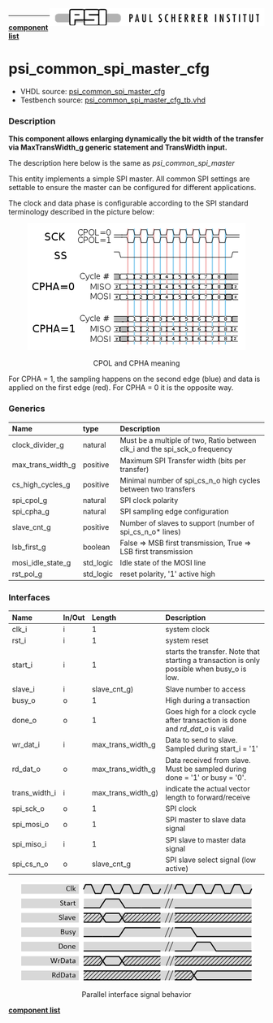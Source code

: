 <img align="right" src="../psi_logo.png">

***

[**component list**](../README.md)

# psi_common_spi_master_cfg
 - VHDL source: [psi_common_spi_master_cfg](../../hdl/psi_common_spi_master_cfg.vhd)
 - Testbench source: [psi_common_spi_master_cfg_tb.vhd](../../testbench/psi_common_spi_master_cfg_tb/psi_common_spi_master_cfg_tb.vhd)

### Description

**This component allows enlarging dynamically the bit width of the transfer via MaxTransWidth_g generic statement and TransWidth input.**

The description here below is the same as *psi_common_spi_master*

This entity implements a simple SPI master. All common SPI settings are
settable to ensure the master can be configured for different
applications.

The clock and data phase is configurable according to the SPI standard
terminology described in the picture below:

<p align="center"><img src="psi_common_spi_master_fig0.png"> </p>
<p align="center"> CPOL and CPHA meaning </p>

For CPHA = 1, the sampling happens on the second edge (blue) and data is
applied on the first edge (red). For CPHA = 0 it is the opposite way.

### Generics
| Name              | type      | Description                                |
|:------------------|:----------|:-------------------------------------------|
| clock_divider_g   | natural   | Must be a multiple of two, Ratio between clk_i and the spi_sck_o frequency
| max_trans_width_g | positive  | Maximum SPI Transfer width (bits per transfer)
| cs_high_cycles_g  | positive  | Minimal number of spi_cs_n_o high cycles between two transfers
| spi_cpol_g        | natural   | SPI clock polarity
| spi_cpha_g        | natural   | SPI sampling edge configuration
| slave_cnt_g       | positive  | Number of slaves to support (number of spi_cs_n_o* lines)
| lsb_first_g       | boolean   | False => MSB first transmission, True => LSB first transmission
| mosi_idle_state_g | std_logic | Idle state of the MOSI line
| rst_pol_g         | std_logic | reset polarity, '1' active high


### Interfaces
| Name          | In/Out   | Length             | Description                |
|:--------------|:---------|:-------------------|:---------------------------|
| clk_i         | i        | 1                  |  system clock |
| rst_i         | i        | 1                  |  system reset |
| start_i       | i        | 1                  | starts the transfer. Note that starting a transaction is  only possible when busy_o is low.
| slave_i       | i        | slave_cnt_g)       | Slave number to access  
| busy_o        | o        | 1                  | High during a transaction
| done_o        | o        | 1                  | Goes high for a clock cycle after transaction is done and *rd_dat_o* is valid  
| wr_dat_i      | i        | max_trans_width_g  | Data to send to slave. Sampled  during start_i = '1'
| rd_dat_o      | o        | max_trans_width_g  | Data received from slave. Must be sampled during done = '1' or busy = '0'.   
| trans_width_i | i        | max_trans_width_g) | indicate the actual vector length to forward/receive
| spi_sck_o     | o        | 1                  | SPI clock  
| spi_mosi_o    | o        | 1                  | SPI master to slave data signal
| spi_miso_i    | i        | 1                  | SPI slave to master data signal  
| spi_cs_n_o    | o        | slave_cnt_g        | SPI slave select signal (low active)

<p align="center"><img src="psi_common_spi_master_fig1.png"> </p>
<p align="center"> Parallel interface signal behavior </p>

[**component list**](../README.md)
